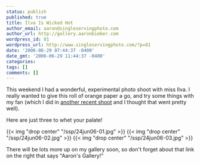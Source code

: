 ```yaml
---
status: publish
published: true
title: Ilva Is Wicked Hot
author_email: aaron@singleservingphoto.com
author_url: http://gallery.aaronbieber.com
wordpress_id: 81
wordpress_url: http://www.singleservingphoto.com/?p=81
date: '2006-06-29 07:44:37 -0400'
date_gmt: '2006-06-29 11:44:37 -0400'
categories:
tags: []
comments: []
---
```

This weekend I had a wonderful, experimental photo shoot with miss Ilva.
I really wanted to give this roll of orange paper a go, and try some
things with my fan (which I did in [another recent
shoot](http://gallery.thebailiwick.com/shannon) and I thought that went
pretty well).

Here are just three to whet your palate!

{{< img "drop center" "/ssp/24jun06-01.jpg" >}}
 {{< img "drop center" "/ssp/24jun06-02.jpg" >}}
 {{< img "drop center" "/ssp/24jun06-03.jpg" >}}

There will be lots more up on my gallery soon, so don't forget about
that link on the right that says "Aaron's Gallery!"
